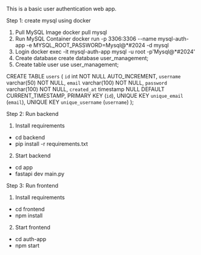 This is a basic user authentication web app.

Step 1: create mysql using docker

1. Pull MySQL Image
docker pull mysql
2. Run MySQL Container
docker run -p 3306:3306 --name mysql-auth-app -e MYSQL_ROOT_PASSWORD=Mysql@*#2024 -d mysql
3. Login
docker exec -it mysql-auth-app mysql -u root -p'Mysql@*#2024'
4. Create database
create database user_management;
5. Create table user
use user_management;

CREATE TABLE `users` (
`id` int NOT NULL AUTO_INCREMENT,
`username` varchar(50) NOT NULL,
`email` varchar(100) NOT NULL,
`password` varchar(100) NOT NULL,
`created_at` timestamp NULL DEFAULT CURRENT_TIMESTAMP,
PRIMARY KEY (`id`),
UNIQUE KEY `unique_email` (`email`),
UNIQUE KEY `unique_username` (`username`)
);


Step 2: Run backend
1. Install requirements
+ cd backend
+ pip install -r requirements.txt

2. Start backend
+ cd app
+ fastapi dev main.py


Step 3: Run frontend
1. Install requirements
+ cd frontend
+ npm install

2. Start frontend
+ cd auth-app
+ npm start